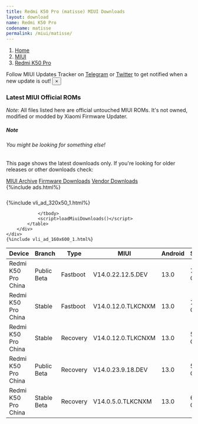 ```yaml
---
title: Redmi K50 Pro (matisse) MIUI Downloads
layout: download
name: Redmi K50 Pro
codename: matisse
permalink: /miui/matisse/
---
```

<nav aria-label="breadcrumb">
    <ol class="breadcrumb">
        <li class="breadcrumb-item"><a href="/">Home</a></li>
        <li class="breadcrumb-item"><a href="/miui/">MIUI</a></li>
        <li class="breadcrumb-item active" aria-current="page"><a href="/miui/matisse/">Redmi K50 Pro</a></li>
    </ol>
</nav>
<div class="alert alert-primary alert-dismissible fade show" role="alert">
    Follow MIUI Updates Tracker on <a href="https://t.me/MIUIUpdatesTracker" class="alert-link">Telegram</a>
     or <a href="https://twitter.com/MiFwUpdater" class="alert-link">Twitter</a> to get notified when a new update is out!
    <button type="button" class="close" data-dismiss="alert" aria-label="Close">
        <span aria-hidden="true">&times;</span>
    </button>
</div>

### Latest MIUI Official ROMs
*Note*: All files listed here are official untouched MIUI ROMs. It's not owned, modified or modded by Xiaomi Firmware Updater.
<div class="card">
  <div class="card-body">
    <h5 class="card-title">Note</h5>
    <h6 class="card-subtitle mb-2 text-muted">You might be looking for something else!</h6>
    <p class="card-text">This page shows the latest downloads only.
     If you're looking for older releases or other downloads check:</p>
    <a href="/archive/miui/matisse/" class="card-link">MIUI Archive</a>
    <a href="/firmware/matisse/" class="card-link">Firmware Downloads</a>
    <a href="/vendor/matisse/" class="card-link">Vendor Downloads</a>
  </div>
</div>
{%include ads.html%}
<div class="row justify-content-center">
    <div class="col-10">
        <div class="table-responsive-md" style="margin-top: 25px;">
            {%include vli_ad_320x50_1.html%}
            <table id="miui" class="display dt-responsive nowrap compact table table-striped table-hover table-sm">
                <thead class="thead-dark">
                    <tr>
                        <th data-ref="device">Device</th>
                        <th data-ref="branch">Branch</th>
                        <th data-ref="type">Type</th>
                        <th data-ref="miui">MIUI</th>
                        <th data-ref="android">Android</th>
                        <th data-ref="size">Size</th>
                        <th data-ref="size">Date</th>
                        <th data-ref="link">Link</th>
                    </tr>
                </thead>
                <tbody>
                <tr><td>Redmi K50 Pro China</td><td>Public Beta</td><td>Fastboot</td><td>V14.0.22.12.5.DEV</td><td>13.0</td><td>7.5 GB</td><td>2022-12-05</td><td><a href="/miui/matisse/public beta/V14.0.22.12.5.DEV/">Download</a></td></tr>
<tr><td>Redmi K50 Pro China</td><td>Stable</td><td>Fastboot</td><td>V14.0.12.0.TLKCNXM</td><td>13.0</td><td>7.3 GB</td><td>2023-06-30</td><td><a href="/miui/matisse/stable/V14.0.12.0.TLKCNXM/">Download</a></td></tr>
<tr><td>Redmi K50 Pro China</td><td>Stable</td><td>Recovery</td><td>V14.0.12.0.TLKCNXM</td><td>13.0</td><td>5.9 GB</td><td>2023-07-17</td><td><a href="/miui/matisse/stable/V14.0.12.0.TLKCNXM/">Download</a></td></tr>
<tr><td>Redmi K50 Pro China</td><td>Public Beta</td><td>Recovery</td><td>V14.0.23.9.18.DEV</td><td>13.0</td><td>5.8 GB</td><td>2023-09-22</td><td><a href="/miui/matisse/public beta/V14.0.23.9.18.DEV/">Download</a></td></tr>
<tr><td>Redmi K50 Pro China</td><td>Stable Beta</td><td>Recovery</td><td>V14.0.5.0.TLKCNXM</td><td>13.0</td><td>6.0 GB</td><td>2022-12-12</td><td><a href="/miui/matisse/stable beta/V14.0.5.0.TLKCNXM/">Download</a></td></tr>

                </tbody>
                <script>loadMiuiDownloads()</script>
            </table>
        </div>
    </div>
    {%include vli_ad_160x600_1.html%}
</div>
